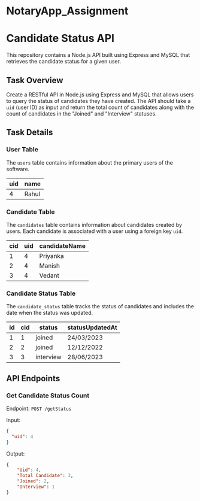 # NotaryApp_Assignment
# Candidate Status API

This repository contains a Node.js API built using Express and MySQL that retrieves the candidate status for a given user.

## Task Overview

Create a RESTful API in Node.js using Express and MySQL that allows users to query the status of candidates they have created. The API should take a `uid` (user ID) as input and return the total count of candidates along with the count of candidates in the "Joined" and "Interview" statuses.

## Task Details

### User Table

The `users` table contains information about the primary users of the software.

| uid | name   |
| --- | ------ |
| 4   | Rahul  |

### Candidate Table

The `candidates` table contains information about candidates created by users. Each candidate is associated with a user using a foreign key `uid`.

| cid | uid | candidateName |
| --- | --- | ------------- |
| 1   | 4   | Priyanka      |
| 2   | 4   | Manish        |
| 3   | 4   | Vedant        |

### Candidate Status Table

The `candidate_status` table tracks the status of candidates and includes the date when the status was updated.

| id  | cid | status   | statusUpdatedAt |
| --- | --- | -------- | --------------- |
| 1   | 1   | joined   | 24/03/2023      |
| 2   | 2   | joined   | 12/12/2022      |
| 3   | 3   | interview | 28/06/2023      |

## API Endpoints

### Get Candidate Status Count

Endpoint: `POST /getStatus`

Input:

```json
{
  "uid": 4
}
```
Output:

```json
{
    "Uid": 4,
    "Total Candidate": 3,
    "Joined": 2,
    "Interview": 1
}
```
